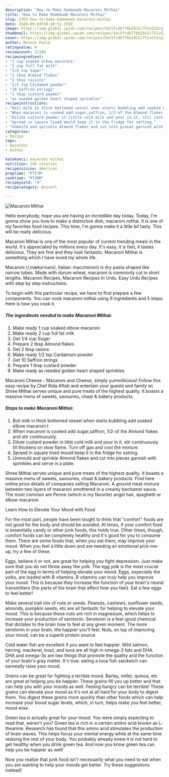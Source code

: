 ```yaml
---
description: "How to Make Homemade Macaroni Mithai"
title: "How to Make Homemade Macaroni Mithai"
slug: 2363-how-to-make-homemade-macaroni-mithai
date: 2020-09-04T18:49:51.259Z
image: https://img-global.cpcdn.com/recipes/54c5fcdb776b2915/751x532cq70/macaroni-mithai-recipe-main-photo.jpg
thumbnail: https://img-global.cpcdn.com/recipes/54c5fcdb776b2915/751x532cq70/macaroni-mithai-recipe-main-photo.jpg
cover: https://img-global.cpcdn.com/recipes/54c5fcdb776b2915/751x532cq70/macaroni-mithai-recipe-main-photo.jpg
author: Minnie Poole
ratingvalue: 4
reviewcount: 32188
recipeingredient:
- "1 cup soaked elbow macaroni"
- "2 cup full fat milk"
- "1/4 cup Sugar"
- "2 tbsp Almond flakes"
- "2 tbsp raisins"
- "1/2 tsp Cardamom powder"
- "10 Saffron strings"
- "1 tbsp custard powder"
- "as needed golden heart shaped sprinkles"
recipeinstructions:
- "Boil milk in thick bottomed vessel when starts bubbling add soaked elbow macaroni.t"
- "When macaroni is cooked add sugar,saffron, 1/2-of the Almond flakes and stir continuously."
- "Dilute custard powder in little cold milk and pour in it, stir continuously till thickens on slow flame. Turn off gas and cool the mixture."
- "Spread in square lined mould keep it in the fridge for setting."
- "Unmould and sprinkle Almond flakes and cut into pieces garnish with sprinkles and serve in a plate."
categories:
- Recipe
tags:
- macaroni
- mithai

katakunci: macaroni mithai 
nutrition: 246 calories
recipecuisine: American
preptime: "PT17M"
cooktime: "PT30M"
recipeyield: "4"
recipecategory: Dessert

---
```



![Macaroni Mithai](https://img-global.cpcdn.com/recipes/54c5fcdb776b2915/751x532cq70/macaroni-mithai-recipe-main-photo.jpg)

Hello everybody, hope you are having an incredible day today. Today, I'm gonna show you how to make a distinctive dish, macaroni mithai. It is one of my favorites food recipes. This time, I'm gonna make it a little bit tasty. This will be really delicious.

Macaroni Mithai is one of the most popular of current trending meals in the world. It's appreciated by millions every day. It's easy, it is fast, it tastes delicious. They are fine and they look fantastic. Macaroni Mithai is something which I have loved my whole life.

Macaroni (/ˌmækəˈroʊni/, Italian: maccheroni) is dry pasta shaped like narrow tubes. Made with durum wheat, macaroni is commonly cut in short lengths. Macaroni Recipes, Macaroni Recipes In Urdu. Easy Urdu Recipes with step by step instructions.


To begin with this particular recipe, we have to first prepare a few components. You can cook macaroni mithai using 9 ingredients and 5 steps. Here is how you cook it.

<!--inarticleads1-->

##### The ingredients needed to make Macaroni Mithai:

1. Make ready 1 cup soaked elbow macaroni
1. Make ready 2 cup full fat milk
1. Get 1/4 cup Sugar
1. Prepare 2 tbsp Almond flakes
1. Get 2 tbsp raisins
1. Make ready 1/2 tsp Cardamom powder
1. Get 10 Saffron strings
1. Prepare 1 tbsp custard powder
1. Make ready as needed golden heart shaped sprinkles


Macaroni Cheese - Macaroni and Cheese, simply yummilicious! Follow this easy recipe by Chef Rida Aftab and entertain your guests and family wi. Shree Mithai serves unique and pure treats of the highest quality. It boasts a massive menu of sweets, savouries, chaat &amp; bakery products. 

<!--inarticleads2-->

##### Steps to make Macaroni Mithai:

1. Boil milk in thick bottomed vessel when starts bubbling add soaked elbow macaroni.t
1. When macaroni is cooked add sugar,saffron, 1/2-of the Almond flakes and stir continuously.
1. Dilute custard powder in little cold milk and pour in it, stir continuously till thickens on slow flame. Turn off gas and cool the mixture.
1. Spread in square lined mould keep it in the fridge for setting.
1. Unmould and sprinkle Almond flakes and cut into pieces garnish with sprinkles and serve in a plate.


Shree Mithai serves unique and pure treats of the highest quality. It boasts a massive menu of sweets, savouries, chaat &amp; bakery products. Find here online price details of companies selling Macaroni. A ground meat mixture between two layers of macaroni smothered in a creamy bachamel sauce. The most common are Penne (which is my favorite) angel hair, spaghetti or elbow macaroni. 

Learn How to Elevate Your Mood with Food


For the most part, people have been taught to think that "comfort" foods are not good for the body and should be avoided. At times, if your comfort food is essentially candy or other junk foods, this holds true. Other times, though, comfort foods can be completely healthy and it's good for you to consume them. There are some foods that, when you eat them, may improve your mood. When you feel a little down and are needing an emotional pick-me-up, try a few of these.

Eggs, believe it or not, are great for helping you fight depression. Just make sure that you do not throw away the yolk. The egg yolk is the most crucial part of the egg in terms of helping elevate your mood. Eggs, especially the yolks, are loaded with B vitamins. B vitamins can truly help you improve your mood. This is because they increase the function of your brain's neural transmitters (the parts of the brain that affect how you feel). Eat a few eggs to feel better!

Make several trail mix of nuts or seeds. Peanuts, cashews, sunflower seeds, almonds, pumpkin seeds, etc are all fantastic for helping to elevate your mood. This is because these nuts are rich in magnesium, which helps to increase your production of serotonin. Serotonin is a feel-good chemical that dictates to the brain how to feel at any given moment. The more serotonin in your brain, the happier you'll feel. Nuts, on top of improving your mood, can be a superb protein source.

Cold water fish are excellent if you want to feel happier. Wild salmon, herring, mackerel, trout, and tuna are all high in omega-3 fats and DHA. DHA and omega-3s are two things that promote the quality and the function of your brain's gray matter. It's true: eating a tuna fish sandwich can earnestly raise your mood. 

Grains can be great for fighting a terrible mood. Barley, millet, quinoa, etc are great at helping you be happier. These grains fill you up better and that can help you with your moods as well. Feeling hungry can be terrible! These grains can elevate your mood as it's not at all hard for your body to digest them. You digest these grains more quickly than other foods which can help increase your blood sugar levels, which, in turn, helps make you feel better, mood wise.

Green tea is actually great for your mood. You were simply expecting to read that, weren't you? Green tea is rich in a certain amino acid known as L-theanine. Research has found that this amino acid stimulates the production of brain waves. This helps focus your mental energy while at the same time relaxing the rest of your body. You probably already knew it is not hard to get healthy when you drink green tea. And now you know green tea can help you be happier as well!

Now you realize that junk food isn't necessarily what you need to eat when you are wanting to help your moods get better. Try  these suggestions  instead!

